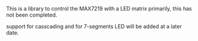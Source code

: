 This is a library to control the MAX7219 with a LED matrix primarily, this has not been completed.

support for casscading and for 7-segments LED will be added at a later date.
